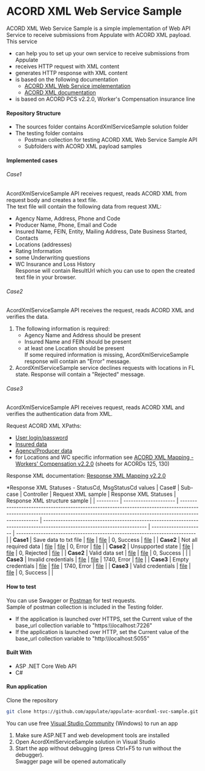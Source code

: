 # ACORD XML Web Service Sample
ACORD XML Web Service Sample is a simple implementation of Web API Service to receive submissions from Appulate with ACORD XML payload.  
This service
* can help you to set up your own service to receive submissions from Appulate
* receives HTTP request with XML content
* generates HTTP response with XML content
* is based on the following documentation
  * [ACORD XML Web Service implementation](https://docs.google.com/document/d/1OsiX_q3pDfWtQ_b40LFgxgm_24EbNn_Pmd5Swh_yX5Y)
  * [ACORD XML documentation](https://docs.google.com/document/d/19TOWxipRPxCP-kW3ZCbXAuSKPUPU70dsRNrFJ-LzwVI)
* is based on ACORD PCS v2.2.0, Worker's Compensation insurance line

#### Repository Structure
* The sources folder contains AcordXmlServiceSample solution folder
* The testing folder contains
  * Postman collection for testing ACORD XML Web Service Sample API
  * Subfolders with ACORD XML payload samples

#### Implemented cases
###### Case1
AcordXmlServiceSample API receives request, reads ACORD XML from request body and creates a text file.  
The text file will contain the following data from request XML:
* Agency Name, Address, Phone and Code
* Producer Name, Phone, Email and Code
* Insured Name, FEIN, Entity, Mailing Address, Date Business Started, Contacts
* Locations (addresses)
* Rating Information
* some Underwriting questions
* WC Insurance and Loss History  
Response will contain ResultUrl which you can use to open the created text file in your browser.

###### Case2
AcordXmlServiceSample API receives the request, reads ACORD XML and verifies the data.
1. The following information is required:
    * Agency Name and Address should be present
    * Insured Name and FEIN should be present
    * at least one Location should be present  
If some required information is missing, AcordXmlServiceSample response will contain an "Error" message. 
2. AcordXmlServiceSample service declines requests with locations in FL state. Response will contain a "Rejected" message.

###### Case3
AcordXmlServiceSample API receives request, reads ACORD XML and verifies the authentication data from XML.

Request ACORD XML XPaths:
* [User login/password](https://docs.google.com/spreadsheets/d/1TPe8oWDJKzcxYNGYiW_pALYlnM9EHWLWthiStBzAh_g/view#gid=0&range=4:5)
* [Insured data](https://docs.google.com/spreadsheets/d/1TPe8oWDJKzcxYNGYiW_pALYlnM9EHWLWthiStBzAh_g/view#gid=171077237)
* [Agency/Producer data](https://docs.google.com/spreadsheets/d/1TPe8oWDJKzcxYNGYiW_pALYlnM9EHWLWthiStBzAh_g/view#gid=788011577)
* for Locations and WC specific information see [ACORD XML Mapping - Workers' Compensation v2.2.0](https://docs.google.com/spreadsheets/d/1sfQJ8P6M7A_XA10c41b6GOTbnaE-TbJUZ8rzcpzu9i0) (sheets for ACORDs 125, 130)

Response XML documentation: [Response XML Mapping v2.2.0](https://docs.google.com/spreadsheets/d/1G_V9ggaR1jcuTEjIOECetucrjY9ZyCzSJxgronn0roU)

*Response XML Statuses - StatusCd, MsgStatusCd values
| Case#     | Sub-case              | Controller                                                                                                                                                                       | Request XML sample                                                                                                       | Response XML Statuses | Response XML structure sample                                             |
| --------- | --------------------- | -------------------------------------------------------------------------------------------------------------------------------------------------------------------------------- | ------------------------------------------------------------------------------------------------------------------------ | --------------------- | ------------------------------------------------------------------------- |
| **Case1** | Save data to txt file | [file](https://github.com/appulate/appulate-acordxml-svc-sample/blob/main/Sources/AcordXmlServiceSample/AcordXmlServiceSample/Controllers/Case1ReadSaveRequestDataController.cs) | [file](https://github.com/appulate/appulate-acordxml-svc-sample/blob/main/Testing/case1/case1.xml)                       | 0, Success            | [file](https://drive.google.com/file/d/1xmVmtTlvZJuEtpgh1fpQs-Ql6kvmFhie) |
| **Case2** | Not all required data | [file](https://github.com/appulate/appulate-acordxml-svc-sample/blob/main/Sources/AcordXmlServiceSample/AcordXmlServiceSample/Controllers/Case2ValidateRequestDataController.cs) | [file](https://github.com/appulate/appulate-acordxml-svc-sample/blob/main/Testing/case2/case2_error.xml)                 | 0, Error              | [file](https://drive.google.com/file/d/1h7G1z7Z8DPppU8dNXzwx4rSyr2s8-Xu5) |
| **Case2** | Unsupported state     | [file](https://github.com/appulate/appulate-acordxml-svc-sample/blob/main/Sources/AcordXmlServiceSample/AcordXmlServiceSample/Controllers/Case2ValidateRequestDataController.cs) | [file](https://github.com/appulate/appulate-acordxml-svc-sample/blob/main/Testing/case2/case2_reject.xml)                | 0, Rejected           | [file](https://drive.google.com/file/d/1smwtRlXyoLkcGj6INnHhFrrSGFnOZkYW) |
| **Case2** | Valid data set        | [file](https://github.com/appulate/appulate-acordxml-svc-sample/blob/main/Sources/AcordXmlServiceSample/AcordXmlServiceSample/Controllers/Case2ValidateRequestDataController.cs) | [file](https://github.com/appulate/appulate-acordxml-svc-sample/blob/main/Testing/case2/case2_success.xml)               | 0, Success            |                                                                           |
| **Case3** | Invalid credentials   | [file](https://github.com/appulate/appulate-acordxml-svc-sample/blob/main/Sources/AcordXmlServiceSample/AcordXmlServiceSample/Controllers/Case3ValidateCredentialsController.cs) | [file](https://github.com/appulate/appulate-acordxml-svc-sample/blob/main/Testing/case3/case3_incorrect_credentials.xml) | 1740, Error           | [file](https://drive.google.com/file/d/135n0kX01VlKzc3Om-A2kk5EGvhXHIcXa) |
| **Case3** | Empty credentials     | [file](https://github.com/appulate/appulate-acordxml-svc-sample/blob/main/Sources/AcordXmlServiceSample/AcordXmlServiceSample/Controllers/Case3ValidateCredentialsController.cs) | [file](https://github.com/appulate/appulate-acordxml-svc-sample/blob/main/Testing/case3/case3_without_credentials.xml)   | 1740, Error           | [file](https://drive.google.com/file/d/135n0kX01VlKzc3Om-A2kk5EGvhXHIcXa) |
| **Case3** | Valid credentials     | [file](https://github.com/appulate/appulate-acordxml-svc-sample/blob/main/Sources/AcordXmlServiceSample/AcordXmlServiceSample/Controllers/Case3ValidateCredentialsController.cs) | [file](https://github.com/appulate/appulate-acordxml-svc-sample/blob/main/Testing/case3/case3_correct_credentials.xml)   | 0, Success            |                                                                           |

#### How to test
You can use Swagger or [Postman](https://www.postman.com/downloads/) for test requests.  
Sample of postman collection is included in the Testing folder.
* If the application is launched over HTTPS, set the Current value of the base_url collection variable to "https:\\\\localhost:7226"
* If the application is launched over HTTP, set the Current value of the base_url collection variable to "http:\\\\localhost:5055" 

#### Built With
* ASP .NET Core Web API
* C#

#### Run application
Clone the repository
   ```sh
   git clone https://github.com/appulate/appulate-acordxml-svc-sample.git
   ```
You can use free [Visual Studio Community](https://visualstudio.microsoft.com/vs/community/) (Windows) to run an app
1. Make sure ASP.NET and web development tools are installed
2. Open AcordXmlServiceSample solution in Visual Studio
3. Start the app without debugging (press Ctrl+F5 to run without the debugger).  
Swagger page will be opened automatically
